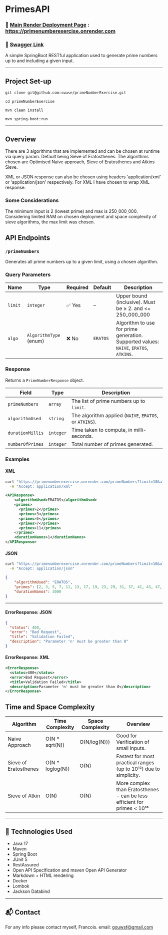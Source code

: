 # PrimesAPI

### 🔗 [Main Render Deployment Page](https://primenumberexercise.onrender.com) : https://primenumberexercise.onrender.com
### 🔗 [Swagger Link](https://primenumberexercise.onrender.com/swagger-ui/index.html)
A simple SpringBoot RESTful application used to generate prime numbers up to and including a given input.

---

## Project Set-up
```
git clone git@github.com:swase/primeNumberExercise.git

cd primeNumberExercise

mvn clean install

mvn spring-boot:run
```

---
## Overview
There are 3 algorithms that are implemented and can be chosen at runtime via query param. Default being Sieve of Eratosthenes.
The algorithms chosen are Optimised Naive approach, Sieve of Eratosthenes and Atkins Sieve.

XML or JSON response can also be chosen using headers 'application/xml' or 'application/json' respectively. For XML I have chosen to wrap XML response.

### Some Considerations
The minimum input is 2 (lowest prime) and max is 250_000_000. Considering limited RAM on chosen deployment and space complexity of sieve algorithms, the max limit was chosen.

## API Endpoints

### `/primeNumbers`
Generates all prime numbers up to a given limit, using a chosen algorithm.

### Query Parameters

| Name   | Type                         | Required    | Default  | Description                                                                           |
|--------|------------------------------|-------------|----------|---------------------------------------------------------------------------------------|
| `limit` | `integer`                    | ✅ Yes       | –        | Upper bound (inclusive). Must be ≥ 2. and <= 250_000_000                              |
| `algo`  | `AlgorithmType` (enum)       | ❌ No        | `ERATOS` | Algorithm to use for prime generation. Supported values: `NAIVE`, `ERATOS`, `ATKINS`. |

### Response

Returns a `PrimeNumberResponse` object.

| Field           | Type      | Description                                             |
|-----------------|-----------|---------------------------------------------------------|
| `primeNumbers`  | `array`   | The list of prime numbers up to `limit`.                |
| `algorithmUsed` | `string`  | The algorithm applied (`NAIVE`, `ERATOS`, or `ATKINS`). |
| `durationMillis` | `integer` | Time taken to compute, in milli-seconds.                |
| `numberOfPrimes` | `integer` | Total number of primes generated.                       | 

### Examples

#### XML
```bash
curl "https://primenumberexercise.onrender.com/primeNumbers?limit=10&algo=ERATOS" \
  -H "Accept: application/xml"
```
```xml
<APIResponse>
    <algorithmUsed>ERATOS</algorithmUsed>
    <primes>
      <primes>2</primes>
      <primes>3</primes>
      <primes>5</primes>
      <primes>7</primes>
      <primes>11</primes>
    </primes>
    <durationNanos>1</durationNanos>
</APIResponse>
```

#### JSON
```bash
curl "https://primenumberexercise.onrender.com/primeNumbers?limit=10&algo=ERATOS" \
  -H "Accept: application/json"
```

```json
{
    "algorithmUsed": "ERATOS",
    "primes": [2, 3, 5, 7, 11, 13, 17, 19, 23, 29, 31, 37, 41, 43, 47, 53, 59, 61, 67, 71, 73, 79, 83, 89, 97],
    "durationNanos": 3000
}
```
---

#### ErrorResponse: JSON
```json
{
  "status": 400,
  "error": "Bad Request",
  "title": "Validation Failed",
  "description": "Parameter 'n' must be greater than 0"
}
```

#### ErrorResponse: XML
```xml
<ErrorResponse>
  <status>400</status>
  <error>Bad Request</error>
  <title>Validation Failed</title>
  <description>Parameter 'n' must be greater than 0</description>
</ErrorResponse>
```

## Time and Space Complexity

| Algorithm             | Time Complexity  | Space Complexity | Overview                                                                  |
|-----------------------|------------------|------------------|---------------------------------------------------------------------------|
| Naive Approach        | O(N * sqrt(N))   | O(N/log(N)))     | Good for Verification of small inputs.                                    |
| Sieve of Eratosthenes | O(N * loglog(N)) | O(N)             | Fastest for most practical ranges (up to 10¹²) due to simplicity.         |
| Sieve of Atkin        | O(N)             | O(N)             | More complex than Eratosthenes - can be less efficient for primes <  10¹⁸ |

---


## 🧩 Technologies Used

- Java 17
- Maven
- Spring Boot
- JUnit 5
- RestAssured
- Open API Specification and maven Open API Generator
- Markdown + HTML rendering
- Docker
- Lombok
- Jackson Databind
---

## 📬 Contact
For any info please contact myself, Francois. email: gouwsf@gmail.com
